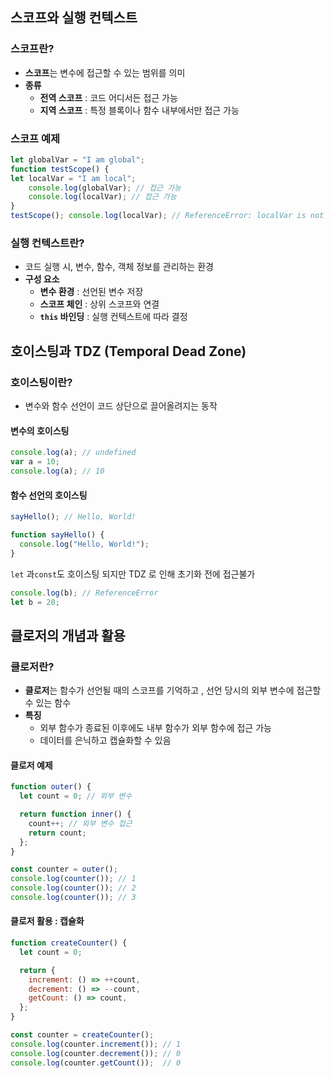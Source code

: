 
## 스코프와 실행 컨텍스트 

### 스코프란?
- **스코프**는 변수에 접근할 수 있는 범위를 의미 
- **종류**
	- **전역 스코프** : 코드 어디서든 접근 가능
	-  **지역 스코프** : 특정 블록이나 함수 내부에서만 접근 가능

### 스코프 예제 
```javaScript
let globalVar = "I am global";
function testScope() { 
let localVar = "I am local";
	console.log(globalVar); // 접근 가능
	console.log(localVar); // 접근 가능 
} 
testScope(); console.log(localVar); // ReferenceError: localVar is not defined
```

### 실행 컨텍스트란?
- 코드 실행 시, 변수, 함수, 객체 정보를 관리하는 환경
-  **구성 요소**
	-  **변수 환경** :  선언된 변수 저장
	- **스코프 체인** : 상위 스코프와 연결
	-  **```this``` 바인딩** : 실행 컨텍스트에 따라 결정


## 호이스팅과 TDZ (Temporal Dead Zone)
### 호이스팅이란?
 - 변수와 함수 선언이 코드 상단으로 끌어올려지는 동작

#### 변수의 호이스팅
 ```javaScript
console.log(a); // undefined
var a = 10;
console.log(a); // 10
```

#### 함수 선언의 호이스팅
``` JavaScript
sayHello(); // Hello, World!

function sayHello() {
  console.log("Hello, World!");
}
```


```let``` 과```const```도 호이스팅 되지만 TDZ 로 인해 초기화 전에 접근불가
``` JavaScript
console.log(b); // ReferenceError
let b = 20;
```



## 클로저의 개념과 활용

### 클로저란?
- **클로저**는 함수가 선언될 때의 스코프를 기억하고 , 선언 당시의 외부 변수에 접근할 수 있는 함수 
- **특징**
	-  외부 함수가 종료된 이후에도 내부 함수가 외부 함수에 접근 가능
	-  데이터를 은닉하고 캡슐화할 수 있음

#### 클로저 예제 
``` JavaScript
function outer() {
  let count = 0; // 외부 변수

  return function inner() {
    count++; // 외부 변수 접근
    return count;
  };
}

const counter = outer();
console.log(counter()); // 1
console.log(counter()); // 2
console.log(counter()); // 3
```

#### 클로저 활용 : 캡슐화 
``` JavaScript
function createCounter() {
  let count = 0;

  return {
    increment: () => ++count,
    decrement: () => --count,
    getCount: () => count,
  };
}

const counter = createCounter();
console.log(counter.increment()); // 1
console.log(counter.decrement()); // 0
console.log(counter.getCount());  // 0
```

